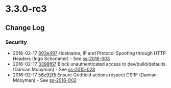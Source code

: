 # 3.3.0-rc3

<!--- Changes below this line will be automatically regenerated -->

## Change Log

### Security

 * 2016-02-17 [893e497](https://github.com/silverstripe/silverstripe-framework/commit/893e49703de4aa1855b5364919cbb0826f754fbf) Hostname, IP and Protocol Spoofing through HTTP Headers (Ingo Schommer) - See [ss-2016-003](http://www.silverstripe.org/download/security-releases/ss-2016-003)
 * 2016-02-17 [3398f67](https://github.com/silverstripe/silverstripe-framework/commit/3398f670d881447f8777b567f1ead7c0d8d253f5) Block unauthenticated access to dev/build/defaults (Damian Mooyman) - See [ss-2015-028](http://www.silverstripe.org/download/security-releases/ss-2015-028)
 * 2016-02-17 [56e92f5](https://github.com/silverstripe/silverstripe-framework/commit/56e92f5a32e45849cc9361c8603c31d7010c9d36) Ensure Gridfield actions respect CSRF (Damian Mooyman) - See [ss-2016-002](http://www.silverstripe.org/download/security-releases/ss-2016-002)
